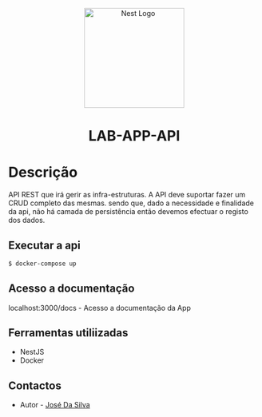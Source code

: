 <p align="center">
  <a href="http://nestjs.com/" target="blank"><img src="https://nestjs.com/img/logo-small.svg" width="200" alt="Nest Logo" /></a>
</p>

[circleci-image]: https://img.shields.io/circleci/build/github/nestjs/nest/master?token=abc123def456
[circleci-url]: https://circleci.com/gh/nestjs/nest

  <h1><p align="center">LAB-APP-API</p>
   
  <!--[![Backers on Open Collective](https://opencollective.com/nest/backers/badge.svg)](https://opencollective.com/nest#backer)
  [![Sponsors on Open Collective](https://opencollective.com/nest/sponsors/badge.svg)](https://opencollective.com/nest#sponsor)-->

# Descrição

API REST que irá gerir as infra-estruturas. A API deve suportar fazer um CRUD completo das mesmas.
sendo que, dado a necessidade e finalidade da api, não há camada de persistência então devemos efectuar 
o registo dos dados. 

## Executar a api
```bash
$ docker-compose up
```

## Acesso a documentação
localhost:3000/docs - Acesso a documentação da App

## Ferramentas utiliizadas
* NestJS
* Docker

## Contactos

- Autor - [José Da Silva](https://www.linkedin.com/in/jos%C3%A9-silva12/)
